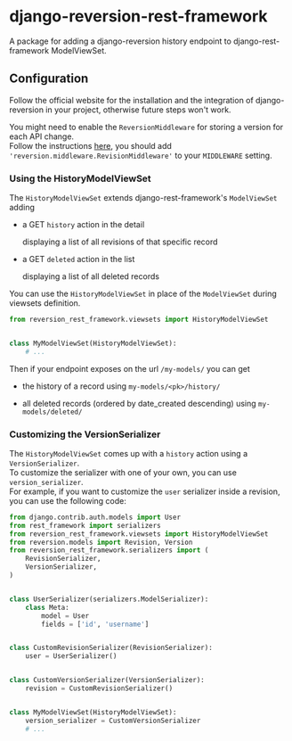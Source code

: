 # django-reversion-rest-framework

A package for adding a django-reversion history endpoint to django-rest-framework ModelViewSet.


## Configuration

Follow the official website for the installation and the integration of django-reversion in your project, otherwise future steps won't work.

You might need to enable the `ReversionMiddleware` for storing a version for each API change.<br>
Follow the instructions [here](https://django-reversion.readthedocs.io/en/stable/middleware.html),
you should add `'reversion.middleware.RevisionMiddleware'` to your `MIDDLEWARE` setting.


### Using the HistoryModelViewSet

The `HistoryModelViewSet` extends django-rest-framework's `ModelViewSet` adding

- a GET `history` action in the detail

    displaying a list of all revisions of that specific record

- a GET `deleted` action in the list

    displaying a list of all deleted records

You can use the `HistoryModelViewSet` in place of the `ModelViewSet`
during viewsets definition.

```py
from reversion_rest_framework.viewsets import HistoryModelViewSet


class MyModelViewSet(HistoryModelViewSet):
    # ...
```

Then if your endpoint exposes on the url `/my-models/` you can get

- the history of a record using `my-models/<pk>/history/`

- all deleted records (ordered by date_created descending) using `my-models/deleted/`


### Customizing the VersionSerializer

The `HistoryModelViewSet` comes up with a `history` action using a `VersionSerializer`.<br>
To customize the serializer with one of your own, you can use `version_serializer`.<br>
For example, if you want to customize the `user` serializer inside a revision,
you can use the following code:

```py
from django.contrib.auth.models import User
from rest_framework import serializers
from reversion_rest_framework.viewsets import HistoryModelViewSet
from reversion.models import Revision, Version
from reversion_rest_framework.serializers import (
    RevisionSerializer,
    VersionSerializer,
)


class UserSerializer(serializers.ModelSerializer):
    class Meta:
        model = User
        fields = ['id', 'username']


class CustomRevisionSerializer(RevisionSerializer):
    user = UserSerializer()


class CustomVersionSerializer(VersionSerializer):
    revision = CustomRevisionSerializer()


class MyModelViewSet(HistoryModelViewSet):
    version_serializer = CustomVersionSerializer
    # ...
```
